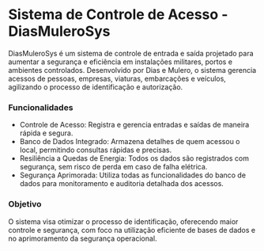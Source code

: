 <h1>Sistema de Controle de Acesso - DiasMuleroSys</h1>
DiasMuleroSys é um sistema de controle de entrada e saída projetado para aumentar a segurança e eficiência em instalações militares, portos e ambientes controlados. Desenvolvido por Dias e Mulero, o sistema gerencia acessos de pessoas, empresas, viaturas, embarcações e veículos, agilizando o processo de identificação e autorização.

<h3>Funcionalidades</h3>
<ul>
  
<li>Controle de Acesso: Registra e gerencia entradas e saídas de maneira rápida e segura.</li>
<li>Banco de Dados Integrado: Armazena detalhes de quem acessou o local, permitindo consultas rápidas e precisas.</li>
<li>Resiliência a Quedas de Energia: Todos os dados são registrados com segurança, sem risco de perda em caso de falha elétrica.</li>
<li>Segurança Aprimorada: Utiliza todas as funcionalidades do banco de dados para monitoramento e auditoria detalhada dos acessos.</li>
</ul>

<h3>Objetivo</h3>
O sistema visa otimizar o processo de identificação, oferecendo maior controle e segurança, com foco na utilização eficiente de bases de dados e no aprimoramento da segurança operacional.
